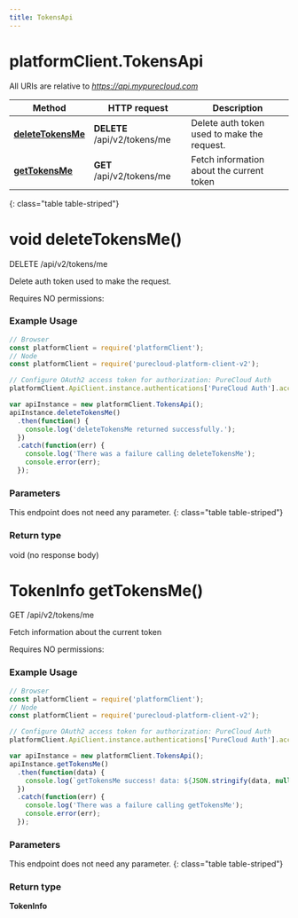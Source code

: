 ```yaml
---
title: TokensApi
---
```

# platformClient.TokensApi

All URIs are relative to *https://api.mypurecloud.com*

| Method | HTTP request | Description |
| ------------- | ------------- | ------------- |
[**deleteTokensMe**](TokensApi.html#deleteTokensMe) | **DELETE** /api/v2/tokens/me | Delete  auth token used to make the request.
[**getTokensMe**](TokensApi.html#getTokensMe) | **GET** /api/v2/tokens/me | Fetch information about the current token
{: class="table table-striped"}

<a name="deleteTokensMe"></a>

# void deleteTokensMe()



DELETE /api/v2/tokens/me

Delete  auth token used to make the request.



Requires NO permissions: 




### Example Usage

~~~ javascript
// Browser
const platformClient = require('platformClient');
// Node
const platformClient = require('purecloud-platform-client-v2');

// Configure OAuth2 access token for authorization: PureCloud Auth
platformClient.ApiClient.instance.authentications['PureCloud Auth'].accessToken = 'YOUR ACCESS TOKEN';

var apiInstance = new platformClient.TokensApi();
apiInstance.deleteTokensMe()
  .then(function() {
    console.log('deleteTokensMe returned successfully.');
  })
  .catch(function(err) {
  	console.log('There was a failure calling deleteTokensMe');
    console.error(err);
  });

~~~

### Parameters

This endpoint does not need any parameter.
{: class="table table-striped"}

### Return type

void (no response body)

<a name="getTokensMe"></a>

# TokenInfo getTokensMe()



GET /api/v2/tokens/me

Fetch information about the current token



Requires NO permissions: 




### Example Usage

~~~ javascript
// Browser
const platformClient = require('platformClient');
// Node
const platformClient = require('purecloud-platform-client-v2');

// Configure OAuth2 access token for authorization: PureCloud Auth
platformClient.ApiClient.instance.authentications['PureCloud Auth'].accessToken = 'YOUR ACCESS TOKEN';

var apiInstance = new platformClient.TokensApi();
apiInstance.getTokensMe()
  .then(function(data) {
    console.log(`getTokensMe success! data: ${JSON.stringify(data, null, 2)}`);
  })
  .catch(function(err) {
  	console.log('There was a failure calling getTokensMe');
    console.error(err);
  });

~~~

### Parameters

This endpoint does not need any parameter.
{: class="table table-striped"}

### Return type

**TokenInfo**

